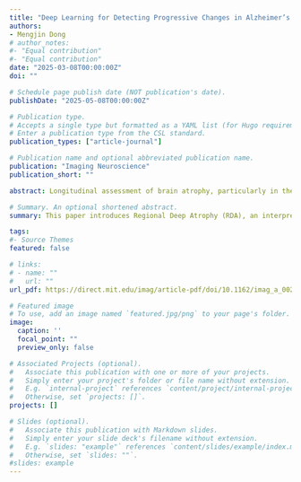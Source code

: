 ```yaml
---
title: "Deep Learning for Detecting Progressive Changes in Alzheimer’s Disease"
authors:
- Mengjin Dong
# author_notes:
#- "Equal contribution"
#- "Equal contribution"
date: "2025-03-08T00:00:00Z"
doi: ""

# Schedule page publish date (NOT publication's date).
publishDate: "2025-05-08T00:00:00Z"

# Publication type.
# Accepts a single type but formatted as a YAML list (for Hugo requirements).
# Enter a publication type from the CSL standard.
publication_types: ["article-journal"]

# Publication name and optional abbreviated publication name.
publication: "Imaging Neuroscience"
publication_short: ""

abstract: Longitudinal assessment of brain atrophy, particularly in the hippocampus, is a well-studied biomarker for neurodegenerative diseases, such as Alzheimer’s disease (AD). Estimating brain progression patterns can be applied to understanding the therapeutic effects of amyloid-clearing drugs in research and detecting the earliest sign of accelerated atrophy in clinical settings. However, most state-of-the-art measurements calculate changes directly by segmentation and/or deformable registration of MRI images, and may misreport head motion or MRI artifacts as neurodegeneration, impacting their accuracy. In our previous study, we developed a deep learning method DeepAtrophy that uses a convolutional neural network to quantify differences between longitudinal MRI scan pairs that are associated with time. DeepAtrophy has high accuracy in inferring temporal information from longitudinal MRI scans, such as temporal order or relative interscan interval. DeepAtrophy also provides an overall atrophy score that was shown to perform well as a potential biomarker of disease progression and treatment efficacy. However, DeepAtrophy is not interpretable, and it is unclear what changes in the MRI contribute to progression measurements. In this paper, we propose Regional Deep Atrophy (RDA), which combines the temporal inference approach from DeepAtrophy with a deformable registration neural network and attention mechanism that highlights regions in the MRI image where longitudinal changes are contributing to temporal inference. RDA has similar prediction accuracy as DeepAtrophy, but its additional interpretability makes it more acceptable for use in clinical settings, and may lead to more sensitive biomarkers for disease monitoring and progression understanding in preclinical AD.

# Summary. An optional shortened abstract.
summary: This paper introduces Regional Deep Atrophy (RDA), an interpretable deep learning method that combines temporal inference from longitudinal MRI scans with an attention-based deformable registration network to highlight brain regions contributing to atrophy. While maintaining the accuracy of the earlier DeepAtrophy model, RDA improves clinical usability by offering insight into regional brain changes, potentially enhancing early detection and monitoring of Alzheimer’s disease progression and treatment effects.

tags:
#- Source Themes
featured: false

# links:
# - name: ""
#   url: ""
url_pdf: https://direct.mit.edu/imag/article-pdf/doi/10.1162/imag_a_00294/2470593/imag_a_00294.pdf

# Featured image
# To use, add an image named `featured.jpg/png` to your page's folder. 
image:
  caption: ''
  focal_point: ""
  preview_only: false

# Associated Projects (optional).
#   Associate this publication with one or more of your projects.
#   Simply enter your project's folder or file name without extension.
#   E.g. `internal-project` references `content/project/internal-project/index.md`.
#   Otherwise, set `projects: []`.
projects: []

# Slides (optional).
#   Associate this publication with Markdown slides.
#   Simply enter your slide deck's filename without extension.
#   E.g. `slides: "example"` references `content/slides/example/index.md`.
#   Otherwise, set `slides: ""`.
#slides: example
---
```


